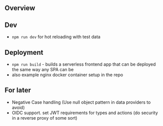 ## Overview

## Dev

- `npm run dev` for hot reloading with test data

## Deployment

- `npm run build` - builds a serverless frontend app that can be deployed the same way any SPA can be
- also example nginx docker container setup in the repo

## For later
- Negative Case handling (Use null object pattern in data providers to avoid)
- OIDC support. set JWT requirements for types and actions (do security in a reverse proxy of some sort)
